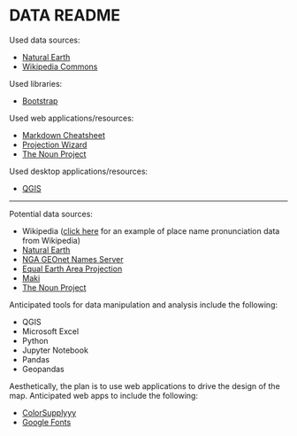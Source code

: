 # DATA README

Used data sources:

* [Natural Earth](http://www.naturalearthdata.com/)
* [Wikipedia Commons](https://commons.wikimedia.org/wiki/Category:Pronunciation_of_names_of_cities)

Used libraries:

* [Bootstrap](https://getbootstrap.com/docs/4.3/getting-started/introduction/)

Used web applications/resources:

* [Markdown Cheatsheet](https://github.com/adam-p/markdown-here/wiki/Markdown-Cheatsheet)
* [Projection Wizard](http://projectionwizard.org/)
* [The Noun Project](https://thenounproject.com/term/sound/1226989/#)

Used desktop applications/resources:

* [QGIS](https://qgis.org/en/site/)

---

Potential data sources:

* Wikipedia ([click here](https://upload.wikimedia.org/wikipedia/commons/5/54/Is-Akureyri.oga) for an example of place name pronunciation data from Wikipedia)
* [Natural Earth](http://www.naturalearthdata.com/)
* [NGA GEOnet Names Server](http://geonames.nga.mil/gns/html/index.html)
* [Equal Earth Area Projection](https://observablehq.com/@d3/equal-earth)
* [Maki](https://labs.mapbox.com/maki-icons/)
* [The Noun Project](https://thenounproject.com/)

Anticipated tools for data manipulation and analysis include the following:

* QGIS
* Microsoft Excel
* Python
* Jupyter Notebook
* Pandas
* Geopandas

Aesthetically, the plan is to use web applications to drive the design of the map. Anticipated web apps to include the following:

* [ColorSupplyyy](https://colorsupplyyy.com/app)
* [Google Fonts](https://fonts.google.com/)

